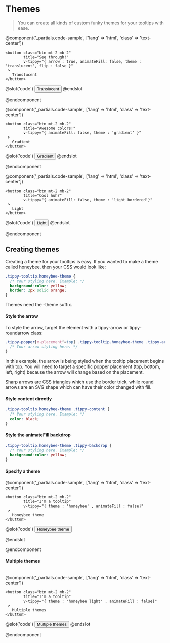 # Themes
> You can create all kinds of custom funky themes for your tooltips with ease.

<themes-table-v2/>

@component('_partials.code-sample', ['lang' => 'html', 'class' => 'text-center']) 

    <button class="btn mt-2 mb-2" 
            title="See through!" 
            v-tippy="{ arrow : true, animateFill: false, theme : 'translucent', flip : false }"
     >
       Translucent
    </button>

@slot('code')
<button title="See through!" 
        v-tippy="{ arrow : true, animateFill: false, theme : 'translucent' }">
Translucent
</button>
@endslot 

@endcomponent


@component('_partials.code-sample', ['lang' => 'html', 'class' => 'text-center']) 

    <button class="btn mt-2 mb-2" 
            title="Awesome colors!" 
            v-tippy="{ animateFill: false, theme : 'gradient' }"
     >
       Gradient
    </button>

@slot('code')
<button title="Awesome colors!" 
        v-tippy="{ animateFill: false, theme : 'gradient' }">
Gradient
</button>
@endslot 

@endcomponent

@component('_partials.code-sample', ['lang' => 'html', 'class' => 'text-center']) 

    <button class="btn mt-2 mb-2" 
            title="Cool huh?" 
            v-tippy="{ animateFill: false, theme : 'light bordered'}"
     >
       Light
    </button>

@slot('code')
<button title="Cool huh?" 
        v-tippy="{ animateFill: false, theme : 'light bordered' }">
    Light
</button>
@endslot 

@endcomponent

## Creating themes

Creating a theme for your tooltips is easy. If you wanted to make a theme called honeybee, then your CSS would look like:

```css
.tippy-tooltip.honeybee-theme {
  /* Your styling here. Example: */
  background-color: yellow;
  border: 2px solid orange;
}
```

Themes need the <span class="text-purple-dark">-theme</span> suffix.

#### Style the arrow

To style the arrow, target the element with a <span class="text-purple-dark">tippy-arrow</span> or <span class="text-purple-dark">tippy-roundarrow</span> class:

```css
.tippy-popper[x-placement^=top] .tippy-tooltip.honeybee-theme .tippy-arrow {
  /* Your arrow styling here. */
}
```

In this example, the arrow is being styled when the tooltip placement begins with <span class="text-purple-dark">top</span>. You will need to target a specific popper placement (top, bottom, left, right) because the arrow will change based on the placement.

Sharp arrows are CSS triangles which use the border trick, while round arrows are an SVG shape which can have their color changed with <span class="text-purple-dark">fill</span>.

#### Style content directly
<span></span>  
```css
.tippy-tooltip.honeybee-theme .tippy-content {
  /* Your styling here. Example: */
  color: black;
}
```

#### Style the animateFill backdrop
<span></span>  
```css
.tippy-tooltip.honeybee-theme .tippy-backdrop {
  /* Your styling here. Example: */
  background-color: yellow;
}
```
#### Specify a theme
<span></span>
@component('_partials.code-sample', ['lang' => 'html', 'class' => 'text-center']) 

    <button class="btn mt-2 mb-2" 
            title="I'm a tooltip" 
            v-tippy="{ theme : 'honeybee' , animateFill : false}" 
     >
       Honeybee theme
    </button>

@slot('code')
<button title="I'm a tooltip" v-tippy="{ theme : 'honeybee' }">
    Honeybee theme
</button>

<style>
    .tippy-tooltip.honeybee-theme {
        background-color: yellow;
        border: 2px solid orange;
        color: black;
    }
    .tippy-popper[x-placement^='top'] 
    .tippy-tooltip.honeybee-theme 
    .tippy-arrow {
        border-top: 7px solid orange;
    }
    .tippy-popper[x-placement^='top'] 
    .tippy-tooltip.honeybee-theme 
    .tippy-arrow::after {
        content: '';
        position: absolute;
        top: -8px;
        left: -6px;
        border-left: 6px solid transparent;
        border-right: 6px solid transparent;
        border-top: 6px solid yellow;
    }
</style>
@endslot 

@endcomponent

#### Multiple themes
<span></span>  
@component('_partials.code-sample', ['lang' => 'html', 'class' => 'text-center']) 

    <button class="btn mt-2 mb-2" 
            title="I'm a tooltip" 
            v-tippy="{ theme : 'honeybee light' , animateFill : false}" 
     >
       Multiple themes
    </button>

@slot('code')
<button title="I'm a tooltip" v-tippy="{ theme : 'honeybee light' }">
    Multiple themes
</button>
@endslot 

@endcomponent